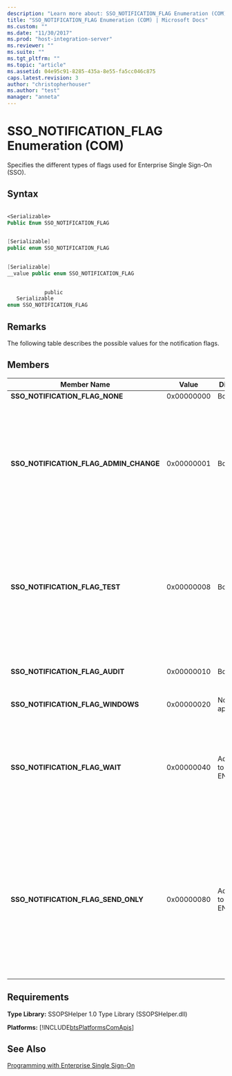 ```yaml
---
description: "Learn more about: SSO_NOTIFICATION_FLAG Enumeration (COM)"
title: "SSO_NOTIFICATION_FLAG Enumeration (COM) | Microsoft Docs"
ms.custom: ""
ms.date: "11/30/2017"
ms.prod: "host-integration-server"
ms.reviewer: ""
ms.suite: ""
ms.tgt_pltfrm: ""
ms.topic: "article"
ms.assetid: 04e95c91-8285-435a-8e55-fa5cc046c875
caps.latest.revision: 3
author: "christopherhouser"
ms.author: "test"
manager: "anneta"
---
```

# SSO_NOTIFICATION_FLAG Enumeration (COM)
Specifies the different types of flags used for Enterprise Single Sign-On (SSO).  
  
## Syntax  
  
```vb  
  
<Serializable>  
Public Enum SSO_NOTIFICATION_FLAG  
```  
  
```csharp  
  
[Serializable]  
public enum SSO_NOTIFICATION_FLAG  
```  
  
```cpp  
  
[Serializable]  
__value public enum SSO_NOTIFICATION_FLAG  
```  
  
```js  
  
            public   
   Serializable  
enum SSO_NOTIFICATION_FLAG  
```  
  
## Remarks  
 The following table describes the possible values for the notification flags.  
  
## Members  
  
|Member Name|Value|Direction|Description|  
|-----------------|-----------|---------------|-----------------|  
|**SSO_NOTIFICATION_FLAG_NONE**|0x00000000|Both|Null value.|  
|**SSO_NOTIFICATION_FLAG_ADMIN_CHANGE**|0x00000001|Both|The password change was a result of an administrator action. Some systems will be able to distinguish between an administrator action, while some will not. ENTSSO will not set this flag.<br /><br /> This flag is currently not used.|  
|**SSO_NOTIFICATION_FLAG_TEST**|0x00000008|Both|The current notification is a test request.<br /><br /> Your adapter can safely ignore this notification. You can use this notification for testing and diagnostics purposes.<br /><br /> This flag is currently not used.|  
|**SSO_NOTIFICATION_FLAG_AUDIT**|0x00000010|Both|The current request requires auditing.<br /><br /> This flag is currently not used.|  
|**SSO_NOTIFICATION_FLAG_WINDOWS**|0x00000020|Not applicable|Reserved for internal use.|  
|**SSO_NOTIFICATION_FLAG_WAIT**|0x00000040|Adapter to ENTSSO|**ReceiveNotification** should block and wait until a notification is available.<br /><br /> Best practice indicates you should set this flag and allow the PS Helper to wait for notifications.|  
|**SSO_NOTIFICATION_FLAG_SEND_ONLY**|0x00000080|Adapter to ENTSSO|Indicates that this PS Helper should initialize for sending only. It assumes that another PS Helper will be initialized normally.<br /><br /> You should use this flag when using one PS Helper for ReceiveNotification (for receiving password changes), and another fro SendNotification (for sending password changes).|  
  
## Requirements  
 **Type Library:** SSOPSHelper 1.0 Type Library (SSOPSHelper.dll)  
  
 **Platforms:**  [!INCLUDE[btsPlatformsComApis](../includes/btsplatformscomapis-md.md)]  
  
## See Also  
 [Programming with Enterprise Single Sign-On](../esso/programming-with-enterprise-single-sign-on.md)
